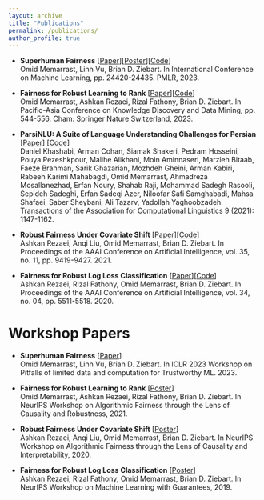 ```yaml
---
layout: archive
title: "Publications"
permalink: /publications/
author_profile: true
---
```


<!--
{% if author.googlescholar %}
  You can also find my articles on <u><a href="{{author.googlescholar}}">my Google Scholar profile</a>.</u>
{% endif %}

{% include base_path %}

{% for post in site.publications reversed %}
  {% include archive-single.html %}
{% endfor %}

-->

- **Superhuman Fairness** \[[Paper](https://proceedings.mlr.press/v202/memarrast23a/memarrast23a.pdf)\]\[[Poster](../files/ICML2023-Superhuman-poster.pdf)\]\[[Code](https://github.com/omidMemari/superhumn-fairness)\]<br>
Omid Memarrast, Linh Vu, Brian D. Ziebart.
In International Conference on Machine Learning, pp. 24420-24435. PMLR, 2023.

- **Fairness for Robust Learning to Rank** \[[Paper](../files/Fair_Ranking_PAKDD.pdf)\]\[[Code](https://github.com/omidMemari/fair-ranking)\]<br>
Omid Memarrast, Ashkan Rezaei, Rizal Fathony, Brian D. Ziebart.
In Pacific-Asia Conference on Knowledge Discovery and Data Mining, pp. 544-556. Cham: Springer Nature Switzerland, 2023.

- **ParsiNLU: A Suite of Language Understanding Challenges for Persian** \[[Paper](../files/ParsiNLU-TACL.pdf)\] \[[Code](https://github.com/omidMemari/parsinlu)\]<br>
Daniel Khashabi, Arman Cohan, Siamak Shakeri, Pedram Hosseini, Pouya Pezeshkpour, Malihe Alikhani, Moin Aminnaseri, Marzieh Bitaab, Faeze Brahman, Sarik Ghazarian, Mozhdeh Gheini, Arman Kabiri, Rabeeh Karimi Mahabagdi, Omid Memarrast, Ahmadreza Mosallanezhad, Erfan Noury, Shahab Raji, Mohammad Sadegh Rasooli, Sepideh Sadeghi, Erfan Sadeqi Azer, Niloofar Safi Samghabadi, Mahsa Shafaei, Saber Sheybani, Ali Tazarv, Yadollah Yaghoobzadeh.
Transactions of the Association for Computational Linguistics 9 (2021): 1147-1162.

- **Robust Fairness Under Covariate Shift** \[[Paper](../files/FairCovariteShift-AAAI2021.pdf)\]\[[Code](https://github.com/arezae4/fair_covariate_shift)\]<br>
Ashkan Rezaei, Anqi Liu, Omid Memarrast, Brian D. Ziebart.
In Proceedings of the AAAI Conference on Artificial Intelligence, vol. 35, no. 11, pp. 9419-9427. 2021.

- **Fairness for Robust Log Loss Classification** \[[Paper](../files/FairLogLoss-AAAI2020.pdf)\]\[[Code](https://github.com/arezae4/fair-logloss-classification)\]<br>
Ashkan Rezaei, Rizal Fathony, Omid Memarrast, Brian D. Ziebart.
In Proceedings of the AAAI Conference on Artificial Intelligence, vol. 34, no. 04, pp. 5511-5518. 2020.


Workshop Papers
======

- **Superhuman Fairness** \[[Paper](https://openreview.net/pdf?id=qT-uoQ0frNe)\]<br>
Omid Memarrast, Linh Vu, Brian D. Ziebart.
In ICLR 2023 Workshop on Pitfalls of limited data and computation for Trustworthy ML. 2023.

- **Fairness for Robust Learning to Rank** \[[Poster](../files/FairLTR-poster.pdf)\]<br>
Omid Memarrast, Ashkan Rezaei, Rizal Fathony, Brian D. Ziebart.
In NeurIPS Workshop on Algorithmic Fairness through the Lens of Causality and Robustness, 2021.

- **Robust Fairness Under Covariate Shift** \[[Poster](../files/FairCovariateShift-Poster.pdf)\]<br>
Ashkan Rezaei, Anqi Liu, Omid Memarrast, Brian D. Ziebart.
In NeurIPS Workshop on Algorithmic Fairness through the Lens of Causality and Interpretability, 2020.

- **Fairness for Robust Log Loss Classification** \[[Poster](../files/FairLogLoss-Poster.pdf)\]<br>
Ashkan Rezaei, Rizal Fathony, Omid Memarrast, Brian D. Ziebart.
In NeurIPS Workshop on Machine Learning with Guarantees, 2019.
